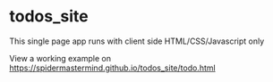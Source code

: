 # todos_site

This single page app runs with client side HTML/CSS/Javascript only

View a working example on https://spidermastermind.github.io/todos_site/todo.html

